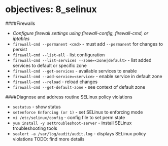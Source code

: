 # objectives: 8_selinux
####Firewalls
- *Configure firewall settings using firewall-config, firewall-cmd, or iptables*
- `firewall-cmd --permanent <cmd>`                     - must add `--permanent` for changes to persist
- `firewall-cmd --list-all`                            - list configuration
- `firewall-cmd --list-services --zone=<zone|default>` - list added services to default or specific zone
- `firewall-cmd --get-services` - available services to enable 
- `firewall-cmd --add-service=<service>` - enable service in default zone
- `firewall-cmd --reload` - reload changes
- `firewall-cmd --get-default-zone` - see context of default zone

####Diagnose and address routine SELinux policy violations
- `sestatus` - show status
- `setenforce Enforcing (or 1)` - set SELinux to enforcing mode
- `vi /etc/selinux/config` - config file to set perm state
- `yum install -y settroubleshoot-server` - install SELinux troubleshooting tools
- `sealert -a /var/log/audit/audit.log` - displays SELinux policy violations
TODO: find more details
